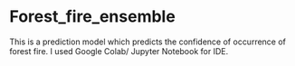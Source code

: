 # Forest_fire_ensemble
This is a prediction model which predicts the confidence of occurrence of forest fire. I used Google Colab/ Jupyter Notebook for IDE.
